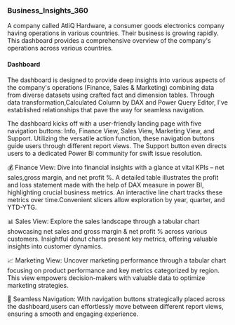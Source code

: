 ### Business_Insights_360
A company called AtliQ Hardware, a consumer goods electronics company having operations in various countries. 
Their business is growing rapidly.
This dashboard provides a comprehensive overview of the company's operations across various countries.
#### Dashboard
The dashboard is designed to provide deep insights into various aspects of the company's operations
(Finance, Sales & Marketing) combining data from diverse datasets using crafted fact and dimension tables.
Through data transformation,Calculated Column by DAX and Power Query Editor, I've established relationships that pave the way for seamless navigation.

The dashboard kicks off with a user-friendly landing page with five navigation buttons: 
Info, Finance View, Sales View, Marketing View, and Support.
Utilizing the versatile action function, these navigation buttons guide users through different report views.
The Support button even directs users to a dedicated Power BI community for swift issue resolution.


💰 Finance View: Dive into financial insights with a glance at vital KPIs – net sales,gross margin, and net profit %.
A detailed table illustrates the profit and loss statement made with the help of DAX measure in power BI, highlighting crucial business metrics. An interactive line chart tracks these metrics over time.Convenient slicers allow exploration by year, quarter, and YTD-YTG.
 
📊 Sales View: Explore the sales landscape through a tabular chart showcasing net sales and gross margin & net profit %
across various customers. Insightful donut charts present key metrics,
 offering valuable insights into customer dynamics.

📈 Marketing View: Uncover marketing performance through a tabular chart focusing on product performance 
and key metrics categorized by region. This view empowers decision-makers with valuable data to optimize
 marketing strategies.

🔗 Seamless Navigation: With navigation buttons strategically placed across the dashboard,users can effortlessly move between different report views, ensuring a smooth and engaging experience.
